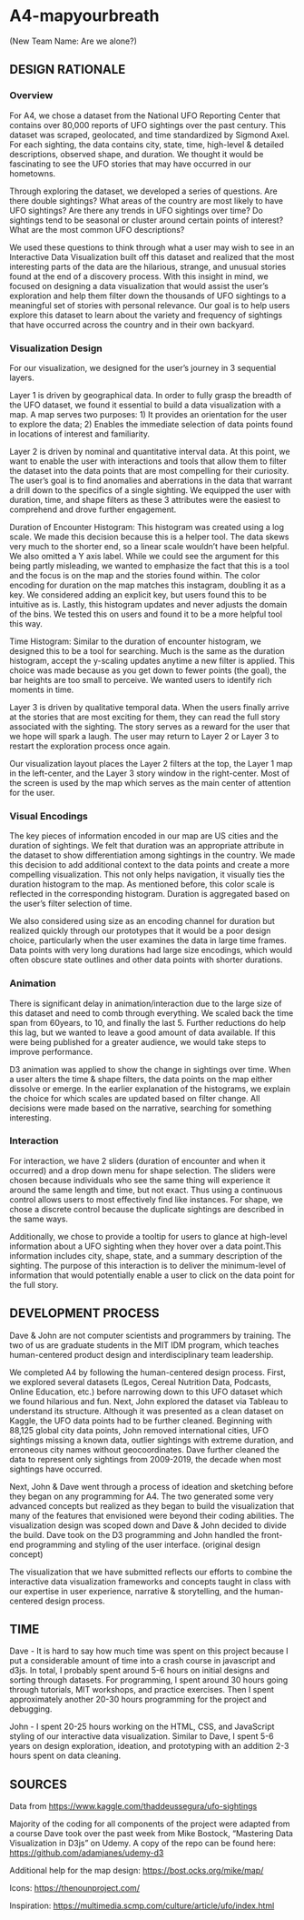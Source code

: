 # A4-mapyourbreath
(New Team Name: Are we alone?)

## DESIGN RATIONALE

### Overview

For A4, we chose a dataset from the National UFO Reporting Center that contains over 80,000 reports of UFO sightings over the past century. This dataset was scraped, geolocated, and time standardized by Sigmond Axel. For each sighting, the data contains city, state, time, high-level & detailed descriptions, observed shape, and duration. We thought it would be fascinating to see the UFO stories that may have occurred in our hometowns.

Through exploring the dataset, we developed a series of questions. Are there double sightings? What areas of the country are most likely to have UFO sightings? Are there any trends in UFO sightings over time? Do sightings tend to be seasonal or cluster around certain points of interest? What are the most common UFO descriptions? 

We used these questions to think through what a user may wish to see in an Interactive Data Visualization built off this dataset and realized that the most interesting parts of the data are the hilarious, strange, and unusual stories found at the end of a discovery process. With this insight in mind, we focused on designing a data visualization that would assist the user’s exploration and help them filter down the thousands of UFO sightings to a meaningful set of stories with personal relevance. Our goal is to help users explore this dataset to learn about the variety and frequency of sightings that have occurred across the country and in their own backyard.

### Visualization Design

For our visualization, we designed for the user’s journey in 3 sequential layers.

Layer 1 is driven by geographical data. In order to fully grasp the breadth of the UFO dataset, we found it essential to build a data visualization with a map. A map serves two purposes: 1) It provides an orientation for the user to explore the data; 2) Enables the immediate selection of data points found in locations of interest and familiarity.

Layer 2 is driven by nominal and quantitative interval data. At this point, we want to enable the user with interactions and tools that allow them to filter the dataset into the data points that are most compelling for their curiosity. The user’s goal is to find anomalies and aberrations in the data that warrant a drill down to the specifics of a single sighting. We equipped the user with duration, time, and shape filters as these 3 attributes were the easiest to comprehend and drove further engagement.

Duration of Encounter Histogram: This histogram was created using a log scale. We made this decision because this is a helper tool. The data skews very much to the shorter end, so a linear scale wouldn’t have been helpful. We also omitted a Y axis label. While we could see the argument for this being partly misleading, we wanted to emphasize the fact that this is a tool and the focus is on the map and the stories found within. The color encoding for duration on the map matches this instagram, doubling it as a key. We considered adding an explicit key, but users found this to be intuitive as is. Lastly, this histogram updates and never adjusts the domain of the bins. We tested this on users and found it to be a more helpful tool this way.

Time Histogram: Similar to the duration of encounter histogram, we designed this to be a tool for searching. Much is the same as the duration histogram, accept the y-scaling updates anytime a new filter is applied. This choice was made because as you get down to fewer points (the goal), the bar heights are too small to perceive. We wanted users to identify rich moments in time.

Layer 3 is driven by qualitative temporal data. When the users finally arrive at the stories that are most exciting for them, they can read the full story associated with the sighting. The story serves as a reward for the user that we hope will spark a laugh. The user may return to Layer 2 or Layer 3 to restart the exploration process once again.

Our visualization layout places the Layer 2 filters at the top, the Layer 1 map in the left-center, and the Layer 3 story window in the right-center. Most of the screen is used by the map which serves as the main center of attention for the user. 

### Visual Encodings

The key pieces of information encoded in our map are US cities and the duration of sightings. We felt that duration was an appropriate attribute in the dataset to show differentiation among sightings in the country. We made this decision to add additional context to the data points and create a more compelling visualization. This not only helps navigation, it visually ties the duration histogram to the map. As mentioned before, this color scale is reflected in the corresponding histogram. Duration is aggregated based on the user’s filter selection of time. 

We also considered using size as an encoding channel for duration but realized quickly through our prototypes that it would be a poor design choice, particularly when the user examines the data in large time frames. Data points with very long durations had large size encodings, which would often obscure state outlines and other data points with shorter durations.

### Animation

There is significant delay in animation/interaction due to the large size of this dataset and need to comb through everything. We scaled back the time span from 60years, to 10, and finally the last 5. Further reductions do help this lag, but we wanted to leave a good amount of data available. If this were being published for a greater audience, we would take steps to improve performance.

D3 animation was applied to show the change in sightings over time. When a user alters the time & shape filters, the data points on the map either dissolve or emerge. In the earlier explanation of the histograms, we explain the choice for which scales are updated based on filter change. All decisions were made based on the narrative, searching for something interesting.

### Interaction

For interaction, we have 2 sliders (duration of encounter and when it occurred) and a drop down menu for shape selection. The sliders were chosen because individuals who see the same thing will experience it around the same length and time, but not exact. Thus using a continuous control allows users to most effectively find like instances. For shape, we chose a discrete control because the duplicate sightings are described in the same ways.

Additionally, we chose to provide a tooltip for users to glance at high-level information about a UFO sighting when they hover over a data point.This information includes city, shape, state, and a summary description of the sighting. The purpose of this interaction is to deliver the minimum-level of information that would potentially enable a user to click on the data point for the full story.

## DEVELOPMENT PROCESS

Dave & John are not computer scientists and programmers by training. The two of us are graduate students in the MIT IDM program, which teaches human-centered product design and interdisciplinary team leadership. 

We completed A4 by following the human-centered design process. First, we explored several datasets (Legos, Cereal Nutrition Data, Podcasts, Online Education, etc.) before narrowing down to this UFO dataset which we found hilarious and fun. Next, John explored the dataset via Tableau to understand its structure. Although it was presented as a clean dataset on Kaggle, the UFO data points had to be further cleaned. Beginning with 88,125 global city data points, John removed international cities, UFO sightings missing a known data, outlier sightings with extreme duration, and erroneous city names without geocoordinates. Dave further cleaned the data to represent only sightings from 2009-2019, the decade when most sightings have occurred.

Next, John & Dave went through a process of ideation and sketching before they began on any programming for A4. The two generated some very advanced concepts but realized as they began to build the visualization that many of the features that envisioned were beyond their coding abilities. The visualization design was scoped down and Dave & John decided to divide the build. Dave took on the D3 programming and John handled the front-end programming and styling of the user interface.  (original design concept)

The visualization that we have submitted reflects our efforts to combine the interactive data visualization frameworks and concepts taught in class with our expertise in user experience, narrative & storytelling, and the human-centered design process.

## TIME

Dave - It is hard to say how much time was spent on this project because I put a considerable amount of time into a crash course in javascript and d3js. In total, I probably spent around 5-6 hours on initial designs and sorting through datasets. For programming, I spent around 30 hours going through tutorials, MIT workshops, and practice exercises. Then I spent approximately another 20-30 hours programming for the project and debugging. 

John - I spent 20-25 hours working on the HTML, CSS, and JavaScript styling of our interactive data visualization. Similar to Dave, I spent 5-6 years on design exploration, ideation, and prototyping with an addition 2-3 hours spent on data cleaning.

## SOURCES

Data from https://www.kaggle.com/thaddeussegura/ufo-sightings

Majority of the coding for all components of the project were adapted from a course Dave took over the past week from Mike Bostock, “Mastering Data Visualization in D3js” on Udemy. A copy of the repo can be found here: https://github.com/adamjanes/udemy-d3

Additional help for the map design: 
https://bost.ocks.org/mike/map/

Icons: https://thenounproject.com/

Inspiration: https://multimedia.scmp.com/culture/article/ufo/index.html
